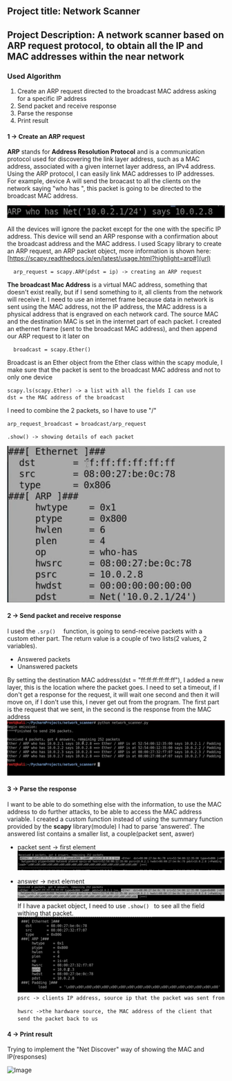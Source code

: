 ## Project title: Network Scanner
## Project Description: A network scanner based on ARP request protocol, to obtain all the IP and MAC addresses within the near network 


### Used Algorithm 


1. Create an ARP request directed to the broadcast MAC address asking for a specific IP address
2. Send packet and receive response
3. Parse the response
4. Print result

#### 1 -> Create an ARP request
**ARP** stands for **Address Resolution Protocol** and is a communication protocol used for discovering the link layer address, such as a MAC address, associated with a given internet layer address, an IPv4 address.
Using the ARP protocol, I can easily link MAC addresses to IP addresses.
For example, device A will send the broacast to all the clients on the network saying "who has <a specific IP address>", this packet is going to be directed to the broadcast MAC address.
  
![Image](18.png)

All the devices will ignore the packet except for the one with the specific IP address.
This device will send an ARP response with a confirmation about the broadcast address and the MAC address.
I used Scapy library to create an ARP request, an ARP packet object, more information is shown here: [https://scapy.readthedocs.io/en/latest/usage.html?highlight=arp#](url)
```
  arp_request = scapy.ARP(pdst = ip) -> creating an ARP request
``` 
**The broadcast Mac Address** is a virtual MAC address, something that doesn't exist really, but if I send something to it, all clients from the network will receive it.
I need to use an internet frame because data in network is sent using the MAC address, not the IP address, the MAC address is a physical address that is engraved on each network card. The source MAC and the destination MAC is set in the internet part of each packet.
I created an ethernet frame (sent to the broadcast MAC address), and then append our ARP request to it later on
```
  broadcast = scapy.Ether()
  ``` 
 Broadcast is an Ether object from the Ether class within the scapy module, I make sure that the packet is sent to the broadcast MAC address and not to only one device
```  
scapy.ls(scapy.Ether) -> a list with all the fields I can use
dst = the MAC address of the broadcast
 ``` 

I need to combine the 2 packets, so I have to use "/"
 ```  
arp_request_broadcast = broadcast/arp_request 
   ```
   ```
.show() -> showing details of each packet
   ```
![Image](photo4.png)

  
  
  #### 2 -> Send packet and receive response

I used the ```.srp()  ``` function, is going to send-receive packets with a custom ether part.
The return value is  a couple of two lists(2 values, 2 variables).
- Answered packets
- Unanswered packets
  
By setting the destination MAC address(dst = "ff:ff:ff:ff:ff:ff"), I added a new layer, this is the location where the packet goes.
I need to set a timeout, if I don't get a response for the request, it will wait one second and then it will move on, if I don't use this, I never get out from the program.
The first part is the request that we sent, in the second is the response from the MAC address
![Image](photo6.png)
 


#### 3 -> Parse the response


I want to be able to do something else with the information, to use the MAC address to do further attacks, to be able to access the MAC address variable.
I created a custom function instead of using the summary function provided by the **scapy** library(module)
I had to parse 'answered'.
The answered list contains a smaller list, a couple(packet sent, aswer)
- packet sent -> first element
  ![Image](photo9.png)
- answer -> next element
  ![Image](photo10.png)
If I have a packet object, I need to use  ```.show() ``` to see all the field withing that packet.
![Image](photo11.png)
 ```psrc -> clients IP address, source ip that the packet was sent from ```
  
  ```hwsrc ->the hardware source, the MAC address of the client that send the packet back to us ```

#### 4 -> Print result

Trying to implement the "Net Discover" way of showing the MAC and IP(responses)
  
![Image](17.png)
